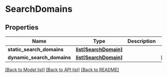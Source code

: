 # SearchDomains

## Properties
Name | Type | Description | Notes
------------ | ------------- | ------------- | -------------
**static_search_domains** | [**list[SearchDomain]**](SearchDomain.md) |  | 
**dynamic_search_domains** | [**list[SearchDomain]**](SearchDomain.md) |  | [optional] 

[[Back to Model list]](../README.md#documentation-for-models) [[Back to API list]](../README.md#documentation-for-api-endpoints) [[Back to README]](../README.md)


